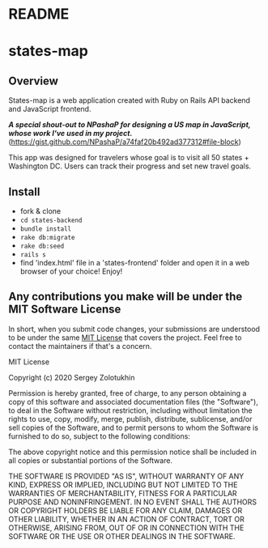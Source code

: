# README

# states-map

## Overview

States-map is a web application created with Ruby on Rails API backend and JavaScript frontend. 

***A special shout-out to NPashaP for designing a US map in JavaScript, whose work I've used in my project.***
(https://gist.github.com/NPashaP/a74faf20b492ad377312#file-block)

This app was designed for travelers whose goal is to visit all 50 states + Washington DC. 
Users can track their progress and set new travel goals. 

## Install

- fork & clone
- `cd states-backend`
- `bundle install`
- `rake db:migrate`
- `rake db:seed`
- `rails s`
- find 'index.html' file in a 'states-frontend' folder and open it in a web browser of your choice! Enjoy!

## Any contributions you make will be under the MIT Software License
In short, when you submit code changes, your submissions are understood to be under the same [MIT License](http://choosealicense.com/licenses/mit/) that covers the project. Feel free to contact the maintainers if that's a concern.

MIT License

Copyright (c) 2020 Sergey Zolotukhin

Permission is hereby granted, free of charge, to any person obtaining a copy
of this software and associated documentation files (the "Software"), to deal
in the Software without restriction, including without limitation the rights
to use, copy, modify, merge, publish, distribute, sublicense, and/or sell
copies of the Software, and to permit persons to whom the Software is
furnished to do so, subject to the following conditions:

The above copyright notice and this permission notice shall be included in all
copies or substantial portions of the Software.

THE SOFTWARE IS PROVIDED "AS IS", WITHOUT WARRANTY OF ANY KIND, EXPRESS OR
IMPLIED, INCLUDING BUT NOT LIMITED TO THE WARRANTIES OF MERCHANTABILITY,
FITNESS FOR A PARTICULAR PURPOSE AND NONINFRINGEMENT. IN NO EVENT SHALL THE
AUTHORS OR COPYRIGHT HOLDERS BE LIABLE FOR ANY CLAIM, DAMAGES OR OTHER
LIABILITY, WHETHER IN AN ACTION OF CONTRACT, TORT OR OTHERWISE, ARISING FROM,
OUT OF OR IN CONNECTION WITH THE SOFTWARE OR THE USE OR OTHER DEALINGS IN THE
SOFTWARE.